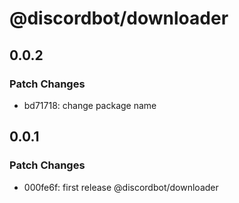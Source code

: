 # @discordbot/downloader

## 0.0.2

### Patch Changes

- bd71718: change package name

## 0.0.1

### Patch Changes

- 000fe6f: first release @discordbot/downloader
